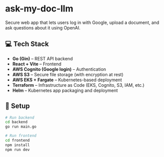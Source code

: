 # ask-my-doc-llm

Secure web app that lets users log in with Google, upload a document, and ask questions about it using OpenAI.

## 💻 Tech Stack

- **Go (Gin)** – REST API backend
- **React + Vite** – Frontend
- **AWS Cognito (Google login)** – Authentication
- **AWS S3** – Secure file storage (with encryption at rest)
- **AWS EKS + Fargate** – Kubernetes-based deployment
- **Terraform** – Infrastructure as Code (EKS, Cognito, S3, IAM, etc.)
- **Helm** – Kubernetes app packaging and deployment

## 🚀 Setup

```bash
# Run backend
cd backend
go run main.go

# Run frontend
cd frontend
npm install
npm run dev
